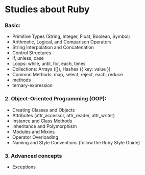 # Studies about Ruby

### Basic:

- Primitive Types (String, Integer, Float, Boolean, Symbol)
- Arithmetic, Logical, and Comparison Operators
- String Interpolation and Concatenation
- Control Structures
- if, unless, case
- Loops: while, until, for, each, times
- Collections: Arrays ([]), Hashes ({ key: value })
- Common Methods: map, select, reject, each, reduce
- methods
- ternary-expression

### 2. Object-Oriented Programming (OOP):

- Creating Classes and Objects
- Attributes (attr_accessor, attr_reader, attr_writer)
- Instance and Class Methods
- Inheritance and Polymorphism
- Modules and Mixins
- Operator Overloading
- Naming and Style Conventions (follow the Ruby Style Guide)

### 3. Advanced concepts

- Exceptions
